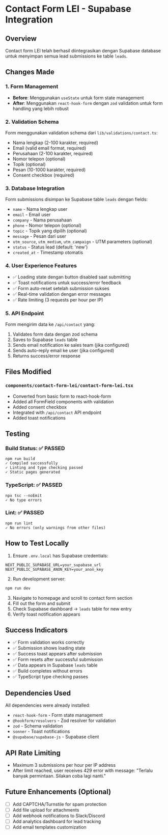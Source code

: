 # Contact Form LEI - Supabase Integration

## Overview
Contact form LEI telah berhasil diintegrasikan dengan Supabase database untuk menyimpan semua lead submissions ke table `leads`.

## Changes Made

### 1. Form Management
- **Before**: Menggunakan `useState` untuk form state management
- **After**: Menggunakan `react-hook-form` dengan `zod` validation untuk form handling yang lebih robust

### 2. Validation Schema
Form menggunakan validation schema dari `lib/validations/contact.ts`:
- Nama lengkap (2-100 karakter, required)
- Email (valid email format, required)
- Perusahaan (2-100 karakter, required)
- Nomor telepon (optional)
- Topik (optional)
- Pesan (10-1000 karakter, required)
- Consent checkbox (required)

### 3. Database Integration
Form submissions disimpan ke Supabase table `leads` dengan fields:
- `name` - Nama lengkap user
- `email` - Email user
- `company` - Nama perusahaan
- `phone` - Nomor telepon (optional)
- `topic` - Topik yang dipilih (optional)
- `message` - Pesan dari user
- `utm_source`, `utm_medium`, `utm_campaign` - UTM parameters (optional)
- `status` - Status lead (default: 'new')
- `created_at` - Timestamp otomatis

### 4. User Experience Features
- ✅ Loading state dengan button disabled saat submitting
- ✅ Toast notifications untuk success/error feedback
- ✅ Form auto-reset setelah submission sukses
- ✅ Real-time validation dengan error messages
- ✅ Rate limiting (3 requests per hour per IP)

### 5. API Endpoint
Form mengirim data ke `/api/contact` yang:
1. Validates form data dengan zod schema
2. Saves to Supabase `leads` table
3. Sends email notification ke sales team (jika configured)
4. Sends auto-reply email ke user (jika configured)
5. Returns success/error response

## Files Modified

### `components/contact-form-lei/contact-form-lei.tsx`
- Converted from basic form to react-hook-form
- Added all FormField components with validation
- Added consent checkbox
- Integrated with `/api/contact` API endpoint
- Added toast notifications

## Testing

### Build Status: ✅ PASSED
```
npm run build
✓ Compiled successfully
✓ Linting and type checking passed
✓ Static pages generated
```

### TypeScript: ✅ PASSED
```
npx tsc --noEmit
✓ No type errors
```

### Lint: ✅ PASSED
```
npm run lint
✓ No errors (only warnings from other files)
```

## How to Test Locally

1. Ensure `.env.local` has Supabase credentials:
```env
NEXT_PUBLIC_SUPABASE_URL=your_supabase_url
NEXT_PUBLIC_SUPABASE_ANON_KEY=your_anon_key
```

2. Run development server:
```bash
npm run dev
```

3. Navigate to homepage and scroll to contact form section
4. Fill out the form and submit
5. Check Supabase dashboard → `leads` table for new entry
6. Verify toast notification appears

## Success Indicators
- ✅ Form validation works correctly
- ✅ Submission shows loading state
- ✅ Success toast appears after submission
- ✅ Form resets after successful submission
- ✅ Data appears in Supabase `leads` table
- ✅ Build completes without errors
- ✅ TypeScript type checking passes

## Dependencies Used
All dependencies were already installed:
- `react-hook-form` - Form state management
- `@hookform/resolvers` - Zod resolver for validation
- `zod` - Schema validation
- `sonner` - Toast notifications
- `@supabase/supabase-js` - Supabase client

## API Rate Limiting
- Maximum 3 submissions per hour per IP address
- After limit reached, user receives 429 error with message:
  "Terlalu banyak permintaan. Silakan coba lagi nanti."

## Future Enhancements (Optional)
- [ ] Add CAPTCHA/Turnstile for spam protection
- [ ] Add file upload for attachments
- [ ] Add webhook notifications to Slack/Discord
- [ ] Add analytics dashboard for lead tracking
- [ ] Add email templates customization
